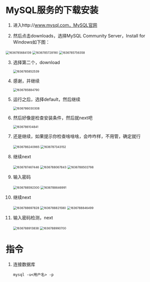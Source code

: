 # MySQL服务的下载安装

1. 进入http://www.mysql.com，MySQL官网

2.  然后点击downloads，选择MySQL Community Server，Install for Windows如下图：  

   <img src="ipic/1636785684139.png" alt="1636785684139" style="zoom:67%;" />

   <img src="ipic/1636785728190.png" alt="1636785728190" style="zoom:67%;" />

   <img src="ipic/1636785756358.png" alt="1636785756358" style="zoom:67%;" />

3. 选择第二个，download

   <img src="ipic/1636785852539.png" alt="1636785852539" style="zoom:67%;" />

4. 感谢，并继续

   <img src="ipic/1636785884790.png" alt="1636785884790" style="zoom:67%;" />

5. 运行之后，选择default，然后继续

   <img src="ipic/1636786030308.png" alt="1636786030308" style="zoom:67%;" />

6. 然后好像是检查安装条件，然后就next吧

   <img src="ipic/1636786104841.png" alt="1636786104841" style="zoom:67%;" />

7. 还是继续，如果提示你检查啥啥啥，会咋咋样，不用管，确定就行

   <img src="ipic/1636786240965.png" alt="1636786240965" style="zoom:67%;" />
   
   <img src="ipic/1636787343152.png" alt="1636787343152" style="zoom:67%;" />

8. 继续next

   <img src="ipic/1636787467446.png" alt="1636787467446" style="zoom:67%;" />

   <img src="ipic/1636788067843.png" alt="1636788067843" style="zoom:67%;" />

   <img src="ipic/1636788502798.png" alt="1636788502798" style="zoom:67%;" />

9. 输入密码

   <img src="ipic/1636788592300.png" alt="1636788592300" style="zoom:67%;" />

   <img src="ipic/1636788646991.png" alt="1636788646991" style="zoom:67%;" />

10. 继续next

    <img src="ipic/1636788697828.png" alt="1636788697828" style="zoom:67%;" />

    <img src="ipic/1636788821580.png" alt="1636788821580" style="zoom:67%;" />

    <img src="ipic/1636788846499.png" alt="1636788846499" style="zoom:67%;" />

11. 输入密码检测，next

    <img src="ipic/1636788913838.png" alt="1636788913838" style="zoom:67%;" />

    <img src="ipic/1636788990700.png" alt="1636788990700" style="zoom:67%;" />

# 指令

1. 连接数据库

   ```mysql -u<用户名> -p```

